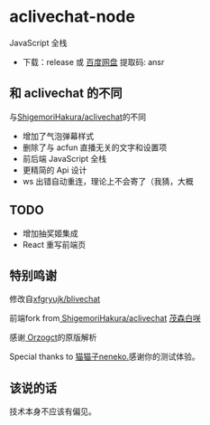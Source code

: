 <!--
 * @Date: 2020-12-21 19:36:20
 * @LastEditors: kongzenwang
 * @LastEditTime: 2020-12-21 19:46:12
 * @FilePath: /ac-danmu.js/Users/wangjunzheng/github/aclivechat-node/README.md
-->

# aclivechat-node

JavaScript 全栈

- 下载：release 或 [百度网盘](https://pan.baidu.com/s/1Z_-0BuEJw745D1Ma-GM0cg) 提取码: ansr

## 和 aclivechat 的不同

与<a href="https://github.com/ShigemoriHakura/aclivechat">ShigemoriHakura/aclivechat</a>的不同

- 增加了气泡弹幕样式
- 删除了与 acfun 直播无关的文字和设置项
- 前后端 JavaScript 全栈
- 更精简的 Api 设计
- ws 出错自动重连，理论上不会寄了（我猜，大概

## TODO

- 增加抽奖姬集成
- React 重写前端页

## 特别鸣谢

<p>
  修改自<a href="https://github.com/xfgryujk/blivechat"
    >xfgryujk/blivechat</a
  >

<p>
  前端fork from<a href="https://github.com/ShigemoriHakura/aclivechat">
    ShigemoriHakura/aclivechat</a
  >
  <a href="https://www.acfun.cn/u/35119946" target="_blank">茂森白咲</a>
</p>
<p>感谢<a href=" https://github.com/orzogc/"> Orzogct</a>的原版解析</p>
<p>Special thanks to <a href="https://www.acfun.cn/u/8500263">猫猫子neneko.</a>感谢你的测试体验。</p>
  </div>

## 该说的话

技术本身不应该有偏见。
